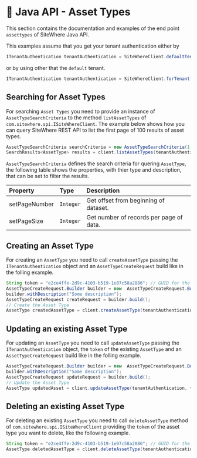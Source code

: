 # :book: Java API - Asset Types

<Seo/>

This section contains the documentation and examples of the end point `assettypes` of SiteWhere Java API.

This examples assume that you get your tenant authentication either by

```java
ITenantAuthentication tenantAuthentication = SiteWhereClient.defaultTenant();
```

or by using other that the `default` tenant.

```java
ITenantAuthentication tenantAuthentication = SiteWhereClient.forTenant("token", "auth");
```

## Searching for Asset Types

For searching `Asset Types` you need to provide an instance of `AssetTypeSearchCriteria`  to the method 
`listAssetTypes` of `com.sitewhere.spi.ISiteWhereClient`. The example below shows how you can query SiteWhere REST API to 
list the first page of 100 results of asset types.

```java
AssetTypeSearchCriteria searchCriteria = new AssetTypeSearchCriteria(1, 100);
SearchResults<AssetType> results = client.listAssetTypes(tenantAuthentication, searchCriteria);
```

`AssetTypeSearchCriteria` defines the search criteria for quering `AssetType`, the following table shows the properties, with 
thier type and description, that can be set to filter the results.

| Property                     | Type        | Description                                                    |
|:-----------------------------|:------------|:---------------------------------------------------------------|
| setPageNumber                | `Integer`   | Get offset from beginning of dataset.                          |
| setPageSize                  | `Integer`   | Get number of records per page of data.                        |

## Creating an Asset Type

For creating an `AssetType` you need to call `createAssetType` passing the `ITenantAuthentication` object and an
`AssetTypeCreateRequest` build like in the folling example.

```java
String token = "e2ce4ffe-2d9c-4103-b519-1e07c58a2886"; // GUID for the Asset Type
AssetTypeCreateRequest.Builder builder = new  AssetTypeCreateRequest.Builder(token, "my asset type");
builder.withDescription("Some description");
AssetTypeCreateRequest createRequest = builder.build();
// Create the Asset Type
AssetType createdAssetType = client.createAssetType(tenantAuthentication, createRequest);
```

## Updating an existing Asset Type

For updating an `AssetType` you need to call `updateAssetType` passing the `ITenantAuthentication` object,
the `token` of the existing `AssetType` and an `AssetTypeCreateRequest` build like in the folling example.

```java
AssetTypeCreateRequest.Builder builder = new  AssetTypeCreateRequest.Builder(token, "my asset type");
builder.withDescription("Some description");
AssetTypeCreateRequest updateRequest = builder.build();
// Update the Asset Type
AssetType updatedAsset = client.updateAssetType(tenantAuthentication, token, updateRequest);
```

## Deleting an existing Asset Type

For deleting an existing `AssetType` you need to call `deleteAssetType` method of `com.sitewhere.spi.ISiteWhereClient`
providing the `token` of the asset type you want to delete, like the following example.

```java
String token = "e2ce4ffe-2d9c-4103-b519-1e07c58a2886"; // GUID for the Asset Type
AssetType deletedAssetType = client.deleteAssetType(tenantAuthentication, token);
```
